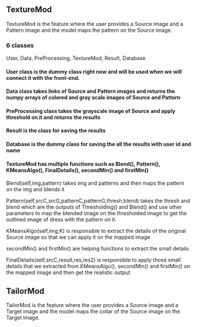 ## TextureMod

TextureMod is the feature where the user provides a Source image and a Pattern image and the model maps the pattern on the Source image.

### 6 classes
User, Data, PreProcessing, TextureMod, Result, Database

#### User class is the dummy class right now and will be used when we will connect it with the front-end.
#### Data class takes links of Source and Pattern images and returns the numpy arrays of colored and gray scale images of Source and Pattern
#### PreProcessing class takes the grayscale image of Source and apply threshold on it and returns the results 
#### Result is the class for saving the results
#### Database is the dummy class for saving the all the results with user id and name
#### TextureMod has multiple functions such as Blend(), Pattern(), KMeansAlgo(), FinalDetails(), secondMin() and firstMin()

Blend(self,img,pattern) takes img and patterns and then maps the pattern on the img and blends it

Pattern(self,srcC,srcG,patternC,patternG,thresh,blend) takes the thresh and blend which are the outputs of Thresholding() and Blend() and use other parameters to map the blended image on the thresholded image to get the outlined image of dress with the pattern on it.

KMeansAlgo(self,img,K) is responsible to extract the details of the original Source image so that we can apply it on the mapped image

secondMin() and firstMin() are helping functions to extract the small details

FinalDetails(self,srcC,result,res,res2) is responsible to apply those small details that we extracted from KMeansAlgo(), secondMin() and firstMin() on the mapped image and then get the realistic output
  



## TailorMod
TailorMod is the feature where the user provides a Source image and a Target image and the model maps the collar of the Source image on the Target Image.
